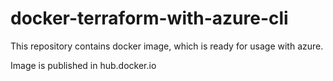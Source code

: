 # docker-terraform-with-azure-cli
This repository contains docker image, which is ready for usage with azure.

Image is published in hub.docker.io
